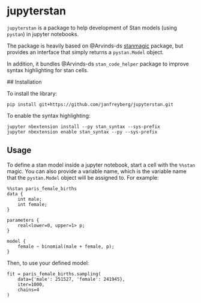 # jupyterstan

`jupyterstan` is a package to help development of Stan models (using `pystan`)
in jupyter notebooks.

The package is heavily based on @Arvinds-ds
[stanmagic](https://github.com/Arvinds-ds/stanmagic) package, but provides an
interface that simply returns a `pystan.Model` object.

In addition, it bundles @Arvinds-ds `stan_code_helper` package to improve
syntax highlighting for stan cells.

## Installation

To install the library:

```
pip install git+https://github.com/janfreyberg/jupyterstan.git
```

To enable the syntax highlighting:

```
jupyter nbextension install --py stan_syntax --sys-prefix
jupyter nbextension enable stan_syntax --py --sys-prefix
```

## Usage

To define a stan model inside a jupyter notebook, start a cell with the `%%stan`
magic. You can also provide a variable name, which is the variable name that
the `pystan.Model` object will be assigned to. For example:

```
%%stan paris_female_births
data {
    int male;
    int female;
}

parameters {
    real<lower=0, upper=1> p;
}

model {
    female ~ binomial(male + female, p);
}

```

Then, to use your defined model:

```
fit = paris_female_births.sampling(
    data={'male': 251527, 'female': 241945},
    iter=1000,
    chains=4
)
```
